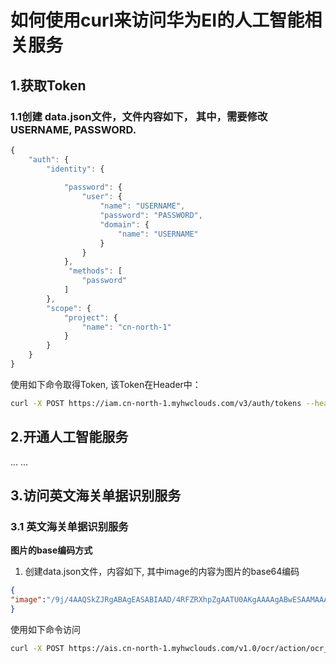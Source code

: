 # 如何使用curl来访问华为EI的人工智能相关服务

## 1.获取Token
### 1.1创建 data.json文件，文件内容如下， 其中，需要修改USERNAME, PASSWORD.
```javascript
{
    "auth": {
        "identity": {
           
            "password": {
                "user": {
                    "name": "USERNAME", 
                    "password": "PASSWORD", 
                    "domain": {
                        "name": "USERNAME"
                    }
                }
            },
             "methods": [
                "password"
            ]
        }, 
        "scope": {
            "project": {
                "name": "cn-north-1"
            }
        }
    }
}
```
使用如下命令取得Token, 该Token在Header中：
```bash
curl -X POST https://iam.cn-north-1.myhwclouds.com/v3/auth/tokens --header 'content-type: application/json'  -d "@data.json"
```
## 2.开通人工智能服务
... ...
## 3.访问英文海关单据识别服务
### 3.1 英文海关单据识别服务
**图片的base编码方式**
1. 创建data.json文件，内容如下, 其中image的内容为图片的base64编码
```json
{
"image":"/9j/4AAQSkZJRgABAgEASABIAAD/4RFZRXhpZgAATU0AKgAAAAgABwESAAMAAAABAAEAAAEaAAUAAAABAAAAYgEbAAUAAAABAAAAagEoAAMAAAABAAIAAAExAAIAAAAcAAAAcgEyAAIAAAAUAAAAjodpAAQAAAABAAAApAAAANAACvyAAAAnEAAK/IAAACcQQWRvYmUgUGhvdG9zaG9w......"
}
```
使用如下命令访问
```bash
curl -X POST https://ais.cn-north-1.myhwclouds.com/v1.0/ocr/action/ocr_form --header 'content-type: application/json' --header 'x-auth-token: xxxxxxx' -d "@data.json"
```




